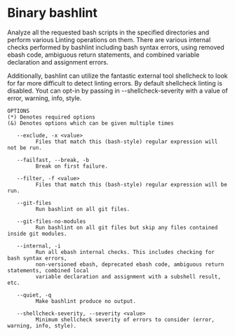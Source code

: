 # Binary bashlint

Analyze all the requested bash scripts in the specified directories and perform various Linting operations on them. There
are various internal checks performed by bashlint including bash syntax errors, using removed ebash code, ambiguous
return statements, and combined variable declaration and assignment errors.

Additionally, bashlint can utilize the fantastic external tool shellcheck to look for far more difficult to detect
linting errors. By default shellcheck linting is disabled. Yout can opt-in by passing in --shellcheck-severity with a
value of error, warning, info, style.

```Groff
OPTIONS
(*) Denotes required options
(&) Denotes options which can be given multiple times

   --exclude, -x <value>
         Files that match this (bash-style) regular expression will not be run.

   --failfast, --break, -b
         Break on first failure.

   --filter, -f <value>
         Files that match this (bash-style) regular expression will be run.

   --git-files
         Run bashlint on all git files.

   --git-files-no-modules
         Run bashlint on all git files but skip any files contained inside git modules.

   --internal, -i
         Run all ebash internal checks. This includes checking for bash syntax errors,
         non-versioned ebash, deprecated ebash code, ambiguous return statements, combined local
         variable declaration and assignment with a subshell result, etc.

   --quiet, -q
         Make bashlint produce no output.

   --shellcheck-severity, --severity <value>
         Minimum shellcheck severity of errors to consider (error, warning, info, style).

```
